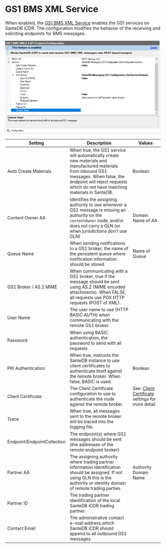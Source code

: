 # GS1 BMS XML Service

When enabled, the [GS1 BMS XML Service](../../../../extending-santedb/service-apis/gs1-bms-xml.md) enables the GS1 services on SanteDB iCDR. The configuration modifies the behavior of the receiving and soliciting endpoints for BMS messages.



![](<../../../../../.gitbook/assets/image (429) (1).png>)

| Setting                     | Description                                                                                                                                                                                                             | Values                                                                                 |
| --------------------------- | ----------------------------------------------------------------------------------------------------------------------------------------------------------------------------------------------------------------------- | -------------------------------------------------------------------------------------- |
| Auto Create Materials       | When true, the GS1 service will automatically create new materials and manufactured materials from inbound GS1 messages. When false, the endpoint will reject requests which do not have matching materials in SanteDB. | Boolean                                                                                |
| Content Owner AA            | Identifies the assigning authority to use whenever a GS1 message is missing an authority on the `contentOwner` node, and/or does not carry a GLN (or when jurisdictions don't use GLN)                                  | Domain Name of AA                                                                      |
| Queue Name                  | When sending notifications to a GS1 broker, the name of the persistent queue where notification information should be stored.                                                                                           | Name of Queue                                                                          |
| GS1 Broker / AS.2 MIME      | When communicating with a GS1 broker, true if the message should be sent using AS.2 (MIME encoded attachments). When FALSE, all requests use POX HTTP requests (POST of XML).                                           |                                                                                        |
| User Name                   | The user name to use (HTTP BASIC AUTH) when communicating with the remote GS1 broker.                                                                                                                                   |                                                                                        |
| Password                    | When using BASIC authentication, the password to send with all requests                                                                                                                                                 |                                                                                        |
| PKI Authentication          | When true, instructs the SanteDB instance to use client certificates to authenticate itself against the remote broker. When false, BASIC is used.                                                                       | Boolean                                                                                |
| Client Certificate          | The Client Certificate configuration to use to authenticate the node against the remote broker.                                                                                                                         | See: [Client Certificate](../messaging-settings.md#endpoints) settings for more detail |
| Trace                       | When true, all messages sent to the remote broker will be traced into the logging file.                                                                                                                                 |                                                                                        |
| Endpoint/EndpointCollection | The endpoint(s) where GS1 messages should be sent (the addresses of the remote endpoint broker)                                                                                                                         |                                                                                        |
| Partner AA                  | The assigning authority where trading partner information identification should be assigned. If not using GLN this is the authority or identity domain of remote trading parties.                                       | Authority Domain Name                                                                  |
| Partner ID                  | The trading partner identification of the local SanteDB iCDR trading partner.                                                                                                                                           |                                                                                        |
| Contact Email               | The administrative contact e-mail address which SanteDB iCDR should append to all outbound GS1 messages.                                                                                                                |                                                                                        |

